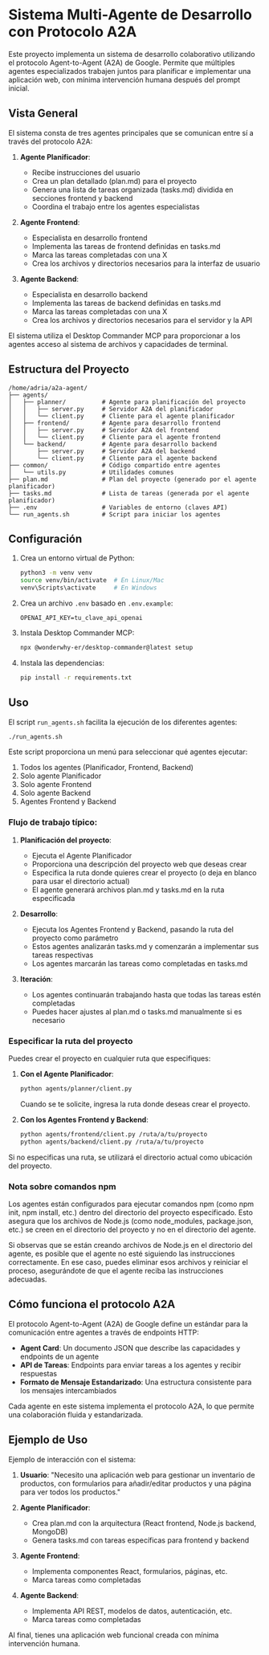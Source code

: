 # Sistema Multi-Agente de Desarrollo con Protocolo A2A

Este proyecto implementa un sistema de desarrollo colaborativo utilizando el protocolo Agent-to-Agent (A2A) de Google. Permite que múltiples agentes especializados trabajen juntos para planificar e implementar una aplicación web, con mínima intervención humana después del prompt inicial.

## Vista General

El sistema consta de tres agentes principales que se comunican entre sí a través del protocolo A2A:

1. **Agente Planificador**:

   - Recibe instrucciones del usuario
   - Crea un plan detallado (plan.md) para el proyecto
   - Genera una lista de tareas organizada (tasks.md) dividida en secciones frontend y backend
   - Coordina el trabajo entre los agentes especialistas

2. **Agente Frontend**:

   - Especialista en desarrollo frontend
   - Implementa las tareas de frontend definidas en tasks.md
   - Marca las tareas completadas con una X
   - Crea los archivos y directorios necesarios para la interfaz de usuario

3. **Agente Backend**:
   - Especialista en desarrollo backend
   - Implementa las tareas de backend definidas en tasks.md
   - Marca las tareas completadas con una X
   - Crea los archivos y directorios necesarios para el servidor y la API

El sistema utiliza el Desktop Commander MCP para proporcionar a los agentes acceso al sistema de archivos y capacidades de terminal.

## Estructura del Proyecto

```
/home/adria/a2a-agent/
├── agents/
│   ├── planner/          # Agente para planificación del proyecto
│   │   ├── server.py     # Servidor A2A del planificador
│   │   └── client.py     # Cliente para el agente planificador
│   ├── frontend/         # Agente para desarrollo frontend
│   │   ├── server.py     # Servidor A2A del frontend
│   │   └── client.py     # Cliente para el agente frontend
│   └── backend/          # Agente para desarrollo backend
│       ├── server.py     # Servidor A2A del backend
│       └── client.py     # Cliente para el agente backend
├── common/               # Código compartido entre agentes
│   └── utils.py          # Utilidades comunes
├── plan.md               # Plan del proyecto (generado por el agente planificador)
├── tasks.md              # Lista de tareas (generada por el agente planificador)
├── .env                  # Variables de entorno (claves API)
└── run_agents.sh         # Script para iniciar los agentes
```

## Configuración

1. Crea un entorno virtual de Python:

   ```bash
   python3 -m venv venv
   source venv/bin/activate  # En Linux/Mac
   venv\Scripts\activate     # En Windows
   ```

2. Crea un archivo `.env` basado en `.env.example`:

   ```
   OPENAI_API_KEY=tu_clave_api_openai
   ```

3. Instala Desktop Commander MCP:

   ```bash
   npx @wonderwhy-er/desktop-commander@latest setup
   ```

4. Instala las dependencias:

   ```bash
   pip install -r requirements.txt
   ```

## Uso

El script `run_agents.sh` facilita la ejecución de los diferentes agentes:

```bash
./run_agents.sh
```

Este script proporciona un menú para seleccionar qué agentes ejecutar:

1. Todos los agentes (Planificador, Frontend, Backend)
2. Solo agente Planificador
3. Solo agente Frontend
4. Solo agente Backend
5. Agentes Frontend y Backend

### Flujo de trabajo típico:

1. **Planificación del proyecto**:

   - Ejecuta el Agente Planificador
   - Proporciona una descripción del proyecto web que deseas crear
   - Especifica la ruta donde quieres crear el proyecto (o deja en blanco para usar el directorio actual)
   - El agente generará archivos plan.md y tasks.md en la ruta especificada

2. **Desarrollo**:

   - Ejecuta los Agentes Frontend y Backend, pasando la ruta del proyecto como parámetro
   - Estos agentes analizarán tasks.md y comenzarán a implementar sus tareas respectivas
   - Los agentes marcarán las tareas como completadas en tasks.md

3. **Iteración**:
   - Los agentes continuarán trabajando hasta que todas las tareas estén completadas
   - Puedes hacer ajustes al plan.md o tasks.md manualmente si es necesario

### Especificar la ruta del proyecto

Puedes crear el proyecto en cualquier ruta que especifiques:

1. **Con el Agente Planificador**:

   ```bash
   python agents/planner/client.py
   ```

   Cuando se te solicite, ingresa la ruta donde deseas crear el proyecto.

2. **Con los Agentes Frontend y Backend**:
   ```bash
   python agents/frontend/client.py /ruta/a/tu/proyecto
   python agents/backend/client.py /ruta/a/tu/proyecto
   ```

Si no especificas una ruta, se utilizará el directorio actual como ubicación del proyecto.

### Nota sobre comandos npm

Los agentes están configurados para ejecutar comandos npm (como npm init, npm install, etc.) dentro del directorio del proyecto especificado. Esto asegura que los archivos de Node.js (como node_modules, package.json, etc.) se creen en el directorio del proyecto y no en el directorio del agente.

Si observas que se están creando archivos de Node.js en el directorio del agente, es posible que el agente no esté siguiendo las instrucciones correctamente. En ese caso, puedes eliminar esos archivos y reiniciar el proceso, asegurándote de que el agente reciba las instrucciones adecuadas.

## Cómo funciona el protocolo A2A

El protocolo Agent-to-Agent (A2A) de Google define un estándar para la comunicación entre agentes a través de endpoints HTTP:

- **Agent Card**: Un documento JSON que describe las capacidades y endpoints de un agente
- **API de Tareas**: Endpoints para enviar tareas a los agentes y recibir respuestas
- **Formato de Mensaje Estandarizado**: Una estructura consistente para los mensajes intercambiados

Cada agente en este sistema implementa el protocolo A2A, lo que permite una colaboración fluida y estandarizada.

## Ejemplo de Uso

Ejemplo de interacción con el sistema:

1. **Usuario**: "Necesito una aplicación web para gestionar un inventario de productos, con formularios para añadir/editar productos y una página para ver todos los productos."

2. **Agente Planificador**:

   - Crea plan.md con la arquitectura (React frontend, Node.js backend, MongoDB)
   - Genera tasks.md con tareas específicas para frontend y backend

3. **Agente Frontend**:

   - Implementa componentes React, formularios, páginas, etc.
   - Marca tareas como completadas

4. **Agente Backend**:
   - Implementa API REST, modelos de datos, autenticación, etc.
   - Marca tareas como completadas

Al final, tienes una aplicación web funcional creada con mínima intervención humana.
